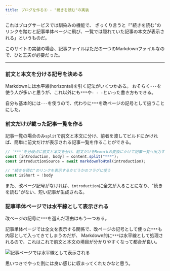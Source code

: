 ```yaml
---
title: ブログを作る④ - "続きを読む"の実装
---
```


これはブログサービスでは馴染みの機能で、
ざっくり言うと「"続きを読む"のリンクを踏むと記事単体ページに飛び、一覧では隠れていた記事の本文が表示される」というものだ。

このサイトの実装の場合、記事ファイルはただの一つのMarkdownファイルなので、ひと工夫が必要だった。

***

### 前文と本文を分ける記号を決める

Markdownには水平線(horizontal)を引く記法がいくつかある。
おそらく`---`を使う人が多いと思うが、これ以外にも`***`や`- - -`といった書き方もできる。

自分も基本的には`---`を使うので、代わりに`***`を改ページの記号として扱うことにした。

### 前文だけが載った記事一覧を作る

記事一覧の場合のみ`split`で前文と本文に分け、前者を渡してビルドにかければ、簡単に前文だけが表示される記事一覧を作ることができる。

```ts
// `***`を分岐点に前文と本文を分け、前文だけをRemarkの変換にかけて記事一覧へ出力する
const [introduction, body] = content.split("***");
const introductionSource = await markdownToHtml(introduction);

// "続きを読む"のリンクを表示するかどうかのフラグに使う
const isShort = !body
```

また、改ページ記号がなければ、`introduction`に全文が入ることになり、"続きを読む"がない、短い記事が生成される。

### 記事単体ページでは水平線として表示される

改ページの記号に`***`を選んだ理由はもう一つある。

記事単体ページでは全文を表示する関係で、改ページの記号として使った`***`も内容として入ってきてしまうのだが、
Markdown的に`***`は水平線として処理されるので、これはこれで前文と本文の境目が分かりやすくなって都合が良い。

![記事ページでは水平線として表示される](https://cdn-ak.f.st-hatena.com/images/fotolife/h/hachipochi/20210722/20210722145957.png "記事ページでは水平線として表示される")

思いつきでやった割には良い感じに収まってくれたかなと思う。
